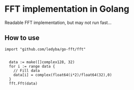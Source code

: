 # FFT implementation in Golang
Readable FFT implementation, but may not run fast...

## How to use
```golang
import "github.com/ledyba/go-fft/fft"


  data := make([]complex128, 32)
  for i := range data {
    // Fill data
    data[i] = complex(float64(i*2)/float64(32),0)
  }
  fft.Fft(data)

```
